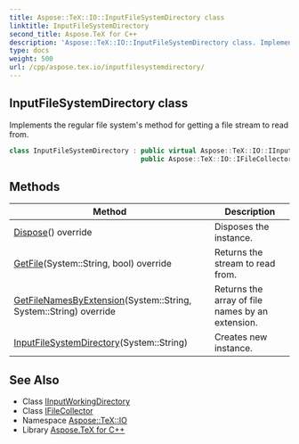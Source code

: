 ```yaml
---
title: Aspose::TeX::IO::InputFileSystemDirectory class
linktitle: InputFileSystemDirectory
second_title: Aspose.TeX for C++
description: 'Aspose::TeX::IO::InputFileSystemDirectory class. Implements the regular file system''s method for getting a file stream to read from in C++.'
type: docs
weight: 500
url: /cpp/aspose.tex.io/inputfilesystemdirectory/
---
```

## InputFileSystemDirectory class


Implements the regular file system's method for getting a file stream to read from.

```cpp
class InputFileSystemDirectory : public virtual Aspose::TeX::IO::IInputWorkingDirectory,
                                 public Aspose::TeX::IO::IFileCollector
```

## Methods

| Method | Description |
| --- | --- |
| [Dispose](./dispose/)() override | Disposes the instance. |
| [GetFile](./getfile/)(System::String, bool) override | Returns the stream to read from. |
| [GetFileNamesByExtension](./getfilenamesbyextension/)(System::String, System::String) override | Returns the array of file names by an extension. |
| [InputFileSystemDirectory](./inputfilesystemdirectory/)(System::String) | Creates new instance. |
## See Also

* Class [IInputWorkingDirectory](../iinputworkingdirectory/)
* Class [IFileCollector](../ifilecollector/)
* Namespace [Aspose::TeX::IO](../)
* Library [Aspose.TeX for C++](../../)

